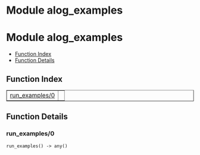 Module alog_examples
====================


<h1>Module alog_examples</h1>

* [Function Index](#index)
* [Function Details](#functions)






<h2><a name="index">Function Index</a></h2>



<table width="100%" border="1" cellspacing="0" cellpadding="2" summary="function index"><tr><td valign="top"><a href="#run_examples-0">run_examples/0</a></td><td></td></tr></table>




<h2><a name="functions">Function Details</a></h2>


<a name="run_examples-0"></a>

<h3>run_examples/0</h3>





`run_examples() -> any()`

